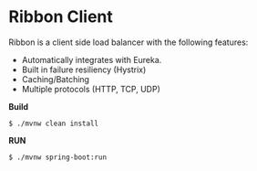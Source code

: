 # Ribbon Client

Ribbon is a client side load balancer with the following features:

- Automatically integrates with Eureka.
- Built in failure resiliency (Hystrix)
- Caching/Batching
- Multiple protocols (HTTP, TCP, UDP)

**Build**

`$ ./mvnw clean install
`

**RUN**


`$ ./mvnw spring-boot:run
`
